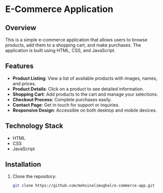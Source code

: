 # E-Commerce Application

## Overview
This is a simple e-commerce application that allows users to browse products, add them to a shopping cart, and make purchases. The application is built using HTML, CSS, and JavaScript.

## Features
- **Product Listing**: View a list of available products with images, names, and prices.
- **Product Details**: Click on a product to see detailed information.
- **Shopping Cart**: Add products to the cart and manage your selections.
- **Checkout Process**: Complete purchases easily.
- **Contact Page**: Get in touch for support or inquiries.
- **Responsive Design**: Accessible on both desktop and mobile devices.

## Technology Stack
- HTML
- CSS
- JavaScript

## Installation
1. Clone the repository:
   ```bash
   git clone https://github.com/mohsinalimughal/e-commerce-app.git
